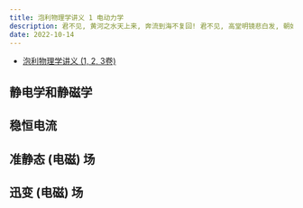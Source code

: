 ```yaml
---
title: 泡利物理学讲义 1 电动力学
description: 君不见, 黄河之水天上来, 奔流到海不复回! 君不见, 高堂明镜悲白发, 朝如青丝暮成雪!
date: 2022-10-14
---
```


- [泡利物理学讲义 (1, 2, 3卷)](https://book.douban.com/subject/25970912/)

## 静电学和静磁学

## 稳恒电流

## 准静态 (电磁) 场

## 迅变 (电磁) 场
